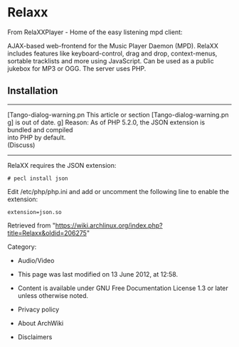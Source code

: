 Relaxx
======

From RelaXXPlayer - Home of the easy listening mpd client:

AJAX-based web-frontend for the Music Player Daemon (MPD). RelaXX
includes features like keyboard-control, drag and drop, context-menus,
sortable tracklists and more using JavaScript. Can be used as a public
jukebox for MP3 or OGG. The server uses PHP.

Installation
------------

  ------------------------ ------------------------ ------------------------
  [Tango-dialog-warning.pn This article or section  [Tango-dialog-warning.pn
  g]                       is out of date.          g]
                           Reason: As of PHP 5.2.0, 
                           the JSON extension is    
                           bundled and compiled     
                           into PHP by default.     
                           (Discuss)                
  ------------------------ ------------------------ ------------------------

RelaXX requires the JSON extension:

    # pecl install json

Edit /etc/php/php.ini and add or uncomment the following line to enable
the extension:

    extension=json.so

Retrieved from
"https://wiki.archlinux.org/index.php?title=Relaxx&oldid=206275"

Category:

-   Audio/Video

-   This page was last modified on 13 June 2012, at 12:58.
-   Content is available under GNU Free Documentation License 1.3 or
    later unless otherwise noted.
-   Privacy policy
-   About ArchWiki
-   Disclaimers
